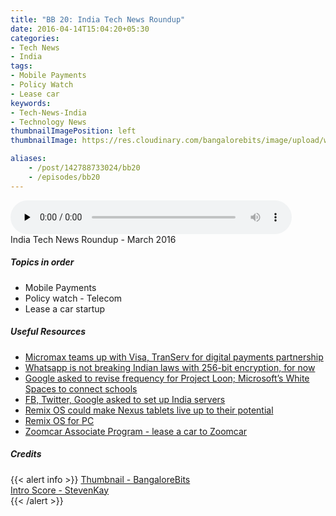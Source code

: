 ```yaml
---
title: "BB 20: India Tech News Roundup"
date: 2016-04-14T15:04:20+05:30
categories:
- Tech News
- India
tags:
- Mobile Payments
- Policy Watch
- Lease car
keywords:
- Tech-News-India
- Technology News
thumbnailImagePosition: left
thumbnailImage: https://res.cloudinary.com/bangalorebits/image/upload/w_600,h_600,c_fill,r_50/v1517410298/bb-episode-assets/bb-generic-thumbnail.png

aliases:
    - /post/142788733024/bb20
    - /episodes/bb20
---
```

<audio controls="controls" controls style="width: 450px;" preload="none" id="audio_player"><source  src='http://bangalorebits.s3.amazonaws.com/2016/BB_EP20_2016-16.mp3' type="audio/mp3">  </audio>
<BR>
India Tech News Roundup - March 2016
<!--more-->
##### Topics in order
- Mobile Payments
- Policy watch - Telecom
- Lease a car startup

##### Useful Resources
*   [Micromax teams up with Visa, TranServ for digital payments partnership](http://indianexpress.com/article/technology/tech-news-technology/visa-micromax-and-transerv-announce-strategic-partnership-for-digital-commerce/)
*   [Whatsapp is not breaking Indian laws with 256-bit encryption, for now](http://indianexpress.com/article/technology/social/whatsapp-end-to-end-encryption-not-illegal-in-india/)
*   [Google asked to revise frequency for Project Loon; Microsoft’s White Spaces to connect schools](http://indianexpress.com/article/technology/tech-news-technology/expanding-internet-reach-in-india-google-asked-to-revise-frequency-for-loon-white-spaces-to-connect-schools/)
*   [FB, Twitter, Google asked to set up India servers](http://www.thehindu.com/sci-tech/technology/internet/fb-twitter-google-asked-to-set-up-india-servers/article8442797.ece)
*   [Remix OS could make Nexus tablets live up to their potential](http://www.theverge.com/2016/4/11/11406008/remix-os-android-nexus-9-10)
*   [Remix OS for PC](http://www.jide.com/remixos-for-pc)
*   [Zoomcar Associate Program - lease a car to Zoomcar](http://www.team-bhp.com/news/zoomcar-associate-program-lease-car-zoomcar)


##### Credits

{{< alert info  >}}
  [Thumbnail - BangaloreBits](https://bangalorebis.in) <BR>
  [Intro Score - StevenKay](https://plus.google.com/+StevenKay_Detachment)<BR>
{{< /alert >}}

